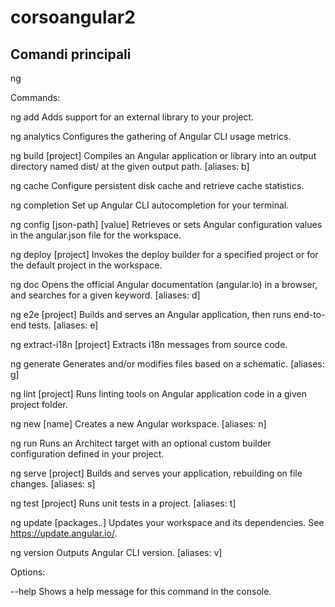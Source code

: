 # corsoangular2

## Comandi principali

ng <command>

Commands:

  ng add <collection>            Adds support for an external library to your project.

  ng analytics                   Configures the gathering of Angular CLI usage metrics.

  ng build [project]             Compiles an Angular application or library into an output directory named dist/ at the given output path.                                                            [aliases: b]

  ng cache                       Configure persistent disk cache and retrieve cache statistics.

  ng completion                  Set up Angular CLI autocompletion for your terminal.

  ng config [json-path] [value]  Retrieves or sets Angular configuration values in the angular.json file for the workspace.

  ng deploy [project]            Invokes the deploy builder for a specified project or for the default project in the workspace.

  ng doc <keyword>               Opens the official Angular documentation (angular.io) in a browser, and searches for a given keyword.                                                               [aliases: d]

  ng e2e [project]               Builds and serves an Angular application, then runs end-to-end tests.                                                                                                [aliases: e]

  ng extract-i18n [project]      Extracts i18n messages from source code.

  ng generate                    Generates and/or modifies files based on a schematic.                                                                                                               [aliases: g]

  ng lint [project]              Runs linting tools on Angular application code in a given project folder.

  ng new [name]                  Creates a new Angular workspace.                                                                                                                                     [aliases: n]

  ng run <target>                Runs an Architect target with an optional custom builder configuration defined in your project.
  
  ng serve [project]             Builds and serves your application, rebuilding on file changes.                                                                                                      [aliases: s]

  ng test [project]              Runs unit tests in a project.                                                                                                                                        [aliases: t]

  ng update [packages..]         Updates your workspace and its dependencies. See https://update.angular.io/.

  ng version                     Outputs Angular CLI version.                                                                                                                                         [aliases: v]



Options:

  --help  Shows a help message for this command in the console.    
